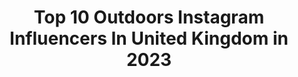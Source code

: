---
title: Top 10 Outdoors Instagram Influencers In United Kingdom in 2023
description: >-
  Find top outdoors Instagram influencers in United Kingdom in 2023. Most popular hashtags: #getoutside #hiking #autumn #hikingadventures.
platform: Instagram
hits: 892
text_top: Identify the most popular Instagram accounts on inBeat.
text_bottom: Our database has 892 Instagram influencers like this in United Kingdom for you to collaborate.
profiles:
  - username: "samsrunningagain"
    fullname: >-
      Run Eat Train 48 Years Young
    bio: >-
      ❤️ Running - cycling - outdoors 50K x 2 5k 24:21 10k 49:31 HM 1:51 just living my life to the best of my ability ...that’s all we can do ☺️
    location: "United Kingdom"
    followers: 18029
    engagement: 974
    commentsToLikes: 0.045122
    id: ckaow37ss77vj0i78mf912u2l
    verified: false
    hashtags: "#womanrunner, #wintertraining, #endurancetraining, #womensrunningcommunity"
  - username: "rachelbowler_"
    fullname: >-
      Rachel Bowler 🌿 UK | Adventure
    bio: >-
      ⋒ Encouraging you to get outdoors and feel empowered ︴British Model & Content Creator 📷 ↟ Adventurer & Self-love Advocate 𓏏 Currently Home
    location: "United Kingdom"
    followers: 21474
    engagement: 521
    commentsToLikes: 0.144102
    id: ck137x095dgvx0i19nwuba0jx
    verified: false
    hashtags: "#startnow, #borncuriousgrownwild, #ad, #bowlersbuddies"
  - username: "sianannalewis"
    fullname: >-
      The Girl Outdoors
    bio: >-
      • Award-winning travel and outdoors writer, author, speaker • The Girl Outdoors • Editor, Active Traveller • @komoot Ambassador
    location: "United Kingdom"
    followers: 25069
    engagement: 372
    commentsToLikes: 0.051715
    id: ck5px3iikpx710i11mkzvizub
    verified: false
    hashtags: "#timetoplay, #anypathyourway, #ad, #anypathchallenge"
  - username: "samuelpavitt"
    fullname: >-
      . ➕ SAM PAVITT ➕ .
    bio: >-
      Husband | Dad of Fraser & Aria Life on the Coast 〰 The Great Outdoors ↟ Suffolk | United Kingdom ⚓️
    location: "United Kingdom"
    followers: 92583
    engagement: 124
    commentsToLikes: 0.059233
    id: ck5cjo67nv51n0i114ik1jhxh
    verified: false
    hashtags: "#familia, #kids, #hike, #ocean"
  - username: "sustainably_vegan"
    fullname: >-
      Immy Lucas ◦ she/her
    bio: >-
      ◦ imperfectly sustainable ◦ ☽ low waste ◦ easy recipes ◦ outdoors☼ ☼ Support my 75km walk in aid of @crisis_uk 👇🏻 ◦ email: immy@no-logo.co
    location: "United Kingdom"
    followers: 86443
    engagement: 274
    commentsToLikes: 0.022075
    id: ck6tok64zej1a0j716a6dxrll
    verified: true
    hashtags: "#lowimpactmovement, #goals, #apartmenttherapy, #ultrarunning"
  - username: "tolivetotravel"
    fullname: >-
      Marta Misztal 🇵🇱🇬🇧
    bio: >-
      5/7 Summits 🔜 Everest 23/50 Crown of Europe 🏠 London, UK 🔜 Scotland 🏴󠁧󠁢󠁳󠁣󠁴󠁿 Mountains 🏔 Hiking 🌍 Outdoors 🏄🏻‍♀️ 💌 info@tolivetotravel.com
    location: "United Kingdom"
    followers: 48137
    engagement: 468
    commentsToLikes: 0.038469
    id: ck0vx2go8wt7u0i19j8knnrgj
    verified: false
    hashtags: "#tolivetotravel, #snowdoniagram, #ukhikers, #snowdonianationalpark"
  - username: "carl_adventurer"
    fullname: >-
      🏔 Carl Edwards 🏔
    bio: >-
      ⛰ Adventure || Outdoors || Mountains 🏴󠁧󠁢󠁷󠁬󠁳󠁿 Currently living in Snowdonia 🎿 🏄🏼‍♂️ 🧗🏻‍♂️ 🏃🏻‍♂️ 🥾 🏊🚴🏻🏕 @absolutesnow #fortheexperience
    location: "United Kingdom"
    followers: 5150
    engagement: 997
    commentsToLikes: 0.090701
    id: ckf5na8puxdbn0j231k9cue7f
    verified: false
    hashtags: "#getoutside, #fortheexperience, #timetoplayagain, #adventure"
  - username: "labandwalks"
    fullname: >-
      
    bio: >-
      YORKSHIRE. Walking👣the outdoors in all weathers☔️ with my lab, mostly in wellies/hiking boots 🐾 #passion_4_living_member #Raw_community_member 🤷‍♀️
    location: "United Kingdom"
    followers: 6564
    engagement: 2131
    commentsToLikes: 0.196373
    id: ckaox213vbf7k0i782gs8w70y
    verified: false
    hashtags: "#hikingwithdogs, #dogwalking, #yorkshire, #getoutside"
  - username: "mikeyknighty"
    fullname: >-
      Mike Knight | Photographer
    bio: >-
      • 📍 Bristol, UK 🇬🇧 • 🏞️ #Travel | #Outdoors • 📸 @canonuk 💢 @djiglobal
    location: "United Kingdom"
    followers: 5052
    engagement: 2109
    commentsToLikes: 0.324038
    id: ck6uasme85eum0j7118onjavz
    verified: false
    hashtags: ""
  - username: "natalie.jaynee"
    fullname: >-
      Natalie J. Bowles
    bio: >-
      Being Outdoors + Outfits I Wear 🧘🏼‍♀️ @fly_ldn Ambassador 〰️ London Influencer Manager
    location: "United Kingdom"
    followers: 22326
    engagement: 132
    commentsToLikes: 0.053602
    id: ckaoujke30jv30i78brqnj3xf
    verified: false
    hashtags: "#winter, #lotd, #ootd, #style"
---